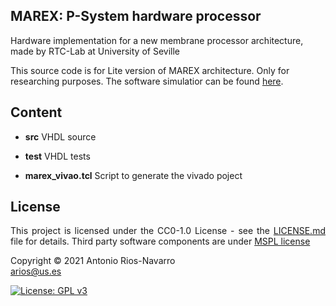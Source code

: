 <h2 name="Title">MAREX: P-System hardware processor</h2>

Hardware implementation for a new membrane processor architecture, made by RTC-Lab at University of Seville

This source code is for Lite version of MAREX architecture. Only for researching purposes. The software simulatior can be found <a href="https://github.com/danicas1971/MAREX-SIM">here</a>.

<h2 name="Contente">Content</h2>

- <b>src</b> VHDL source

- <b>test</b> VHDL tests

- <b>marex_vivao.tcl</b> Script to generate the vivado poject

<h2 name="License">License</h2>

<p align="justify">
This project is licensed under the CC0-1.0 License - see the <a href="https://raw.githubusercontent.com/jarios86/marex/master/LICENSE?token=ADAO7TWUZT7G36R6BCY7F33AH52ZI">LICENSE.md</a> file for details.
Third party software components are under <a href="https://opensource.org/licenses/MS-PL">MSPL license </a>
</p>

<p align="justify">
Copyright © 2021 Antonio Rios-Navarro<br>  
<a href="mailto:arios@us.es">arios@us.es</a>
</p>

[![License: GPL v3](https://img.shields.io/badge/License-GPL%20v3-blue.svg)](http://www.gnu.org/licenses/gpl-3.0)
